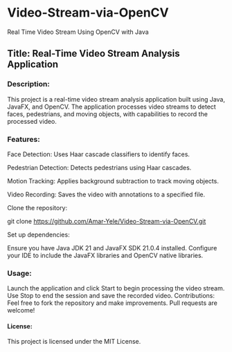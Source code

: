 # Video-Stream-via-OpenCV
Real Time Video Stream Using OpenCV with Java

## Title: Real-Time Video Stream Analysis Application

### Description:
This project is a real-time video stream analysis application built using Java, JavaFX, and OpenCV. 
The application processes video streams to detect faces, pedestrians, and moving objects, with capabilities to record the processed video.

### Features:

Face Detection: Uses Haar cascade classifiers to identify faces.

Pedestrian Detection: Detects pedestrians using Haar cascades.

Motion Tracking: Applies background subtraction to track moving objects.

Video Recording: Saves the video with annotations to a specified file.

Clone the repository:

git clone https://github.com/Amar-Yele/Video-Stream-via-OpenCV.git

Set up dependencies:

Ensure you have Java JDK 21 and JavaFX SDK 21.0.4 installed.
Configure your IDE to include the JavaFX libraries and OpenCV native libraries.

### Usage:

Launch the application and click Start to begin processing the video stream.
Use Stop to end the session and save the recorded video.
Contributions:
Feel free to fork the repository and make improvements. Pull requests are welcome!

#### License:
This project is licensed under the MIT License.
